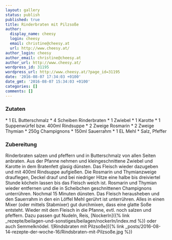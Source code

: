 ```yaml
---
layout: gallery
status: publish
published: true
title: Rinderbraten mit Pilzsoße
author:
  display_name: cheesy
  login: cheesy
  email: christine@cheesy.at
  url: http://www.cheesy.at/
author_login: cheesy
author_email: christine@cheesy.at
author_url: http://www.cheesy.at/
wordpress_id: 31195
wordpress_url: http://www.cheesy.at/?page_id=31195
date: '2016-08-07 17:34:03 +0100'
date_gmt: '2016-08-07 15:34:03 +0100'
categories: []
comments: []
---
```

### Zutaten
\* 1 EL Butterschmalz
\* 4 Scheiben Rinderbraten
\* 1 Zwiebel
\* 1 Karotte
\* 1 Suppenwürfel bzw. 400ml Rindsuppe
\* 2 Zweige Rosmarin
\* 2 Zweige Thymian
\* 250g Champignons
\* 150ml Sauerrahm
\* 1 EL Mehl
\* Salz, Pfeffer
### Zubereitung
Rinderbraten salzen und pfeffern und in Butterschmalz von allen Seiten anbraten. Aus der Pfanne nehmen und kleingeschnittene Zwiebel und Karotte in dem Bratenfett glasig dünsten. Das Fleisch wieder dazugeben und mit 400ml Rindsuppe aufgießen. Die Rosmarin und Thymianzweige drauflegen, Deckel drauf und bei niedriger Hitze eine halbe bis dreiviertel Stunde köcheln lassen bis das Fleisch weich ist. Rosmarin und Thymian wieder entfernen und die in Scheibchen geschnittenen Champignons unterrühren. Nochmal 15 Minuten dünsten. Das Fleisch herausheben und den Sauerrahm in den ein Löffel Mehl gerührt ist unterrühren. Alles in einen Mixer (oder mittels Stabmixer) gut durchmixen, dass eine glatte Soße entsteht. Wieder mit dem Fleisch in die Pfanne, evtl. noch salzen und pfeffern. Dazu passen gut Nudeln, Reis, [Nockerln]({% link _rezepte/beilagen-und-sonstiges/beilagen/nockerln/index.md %}) oder auch Semmelknödel.
![Rindsbraten mit Pilzsoße]({% link _posts/2016-08-14-rezepte-der-woche-16/Rindsbraten-mit-Pilzsoße.jpg %})
